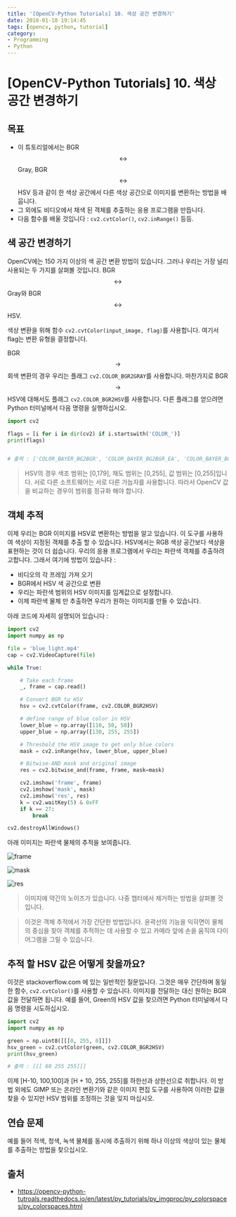 ```yaml
---
title: '[OpenCV-Python Tutorials] 10. 색상 공간 변경하기'
date: 2018-01-10 19:14:45
tags: [opencv, python, tutorial]
category:
- Programming
- Python
---
```


# [OpenCV-Python Tutorials] 10. 색상 공간 변경하기

## 목표

- 이 튜토리얼에서는 BGR $$\leftrightarrow$$ Gray, BGR $$\leftrightarrow$$ HSV 등과 같이 한 색상 공간에서 다른 색상 공간으로 이미지를 변환하는 방법을 배웁니다.
- 그 외에도 비디오에서 채색 된 객체를 추출하는 응용 프로그램을 만듭니다.
- 다음 함수를 배울 것입니다 : `cv2.cvtColor()`, `cv2.inRange()` 등등.

## 색 공간 변경하기

OpenCV에는 150 가지 이상의 색 공간 변환 방법이 있습니다. 그러나 우리는 가장 널리 사용되는 두 가지를 살펴볼 것입니다. BGR $$\leftrightarrow$$ Gray와 BGR $$\leftrightarrow$$ HSV.

색상 변환을 위해 함수 `cv2.cvtColor(input_image, flag)`를 사용합니다. 여기서 flag는 변환 유형을 결정합니다.

BGR $$\rightarrow$$ 회색 변환의 경우 우리는 플래그 `cv2.COLOR_BGR2GRAY`를 사용합니다. 마찬가지로 BGR $$\rightarrow$$ HSV에 대해서도 플래그 `cv2.COLOR_BGR2HSV`를 사용합니다. 다른 플래그를 얻으려면 Python 터미널에서 다음 명령을 실행하십시오.

```python
import cv2

flags = [i for i in dir(cv2) if i.startswith('COLOR_')]
print(flags)


# 출력 : ['COLOR_BAYER_BG2BGR', 'COLOR_BAYER_BG2BGR_EA', 'COLOR_BAYER_BG2BGR_VNG', 'COLOR_BAYER_BG2GRAY', 'COLOR_BAYER_BG2RGB', 'COLOR_BAYER_BG2RGB_EA', 'COLOR_BAYER_BG2RGB_VNG', 'COLOR_BAYER_GB2BGR', 'COLOR_BAYER_GB2BGR_EA', 'COLOR_BAYER_GB2BGR_VNG', 'COLOR_BAYER_GB2GRAY', 'COLOR_BAYER_GB2RGB', 'COLOR_BAYER_GB2RGB_EA', 'COLOR_BAYER_GB2RGB_VNG', 'COLOR_BAYER_GR2BGR', 'COLOR_BAYER_GR2BGR_EA', 'COLOR_BAYER_GR2BGR_VNG', 'COLOR_BAYER_GR2GRAY', 'COLOR_BAYER_GR2RGB', 'COLOR_BAYER_GR2RGB_EA', 'COLOR_BAYER_GR2RGB_VNG', 'COLOR_BAYER_RG2BGR', 'COLOR_BAYER_RG2BGR_EA', 'COLOR_BAYER_RG2BGR_VNG', 'COLOR_BAYER_RG2GRAY', 'COLOR_BAYER_RG2RGB', 'COLOR_BAYER_RG2RGB_EA', 'COLOR_BAYER_RG2RGB_VNG', 'COLOR_BGR2BGR555', 'COLOR_BGR2BGR565', 'COLOR_BGR2BGRA', 'COLOR_BGR2GRAY', 'COLOR_BGR2HLS', 'COLOR_BGR2HLS_FULL', 'COLOR_BGR2HSV', 'COLOR_BGR2HSV_FULL', 'COLOR_BGR2LAB', 'COLOR_BGR2LUV', 'COLOR_BGR2Lab', 'COLOR_BGR2Luv', 'COLOR_BGR2RGB', 'COLOR_BGR2RGBA', 'COLOR_BGR2XYZ', 'COLOR_BGR2YCR_CB', 'COLOR_BGR2YCrCb', 'COLOR_BGR2YUV', 'COLOR_BGR2YUV_I420', 'COLOR_BGR2YUV_IYUV', 'COLOR_BGR2YUV_YV12', 'COLOR_BGR5552BGR', 'COLOR_BGR5552BGRA', 'COLOR_BGR5552GRAY', 'COLOR_BGR5552RGB', 'COLOR_BGR5552RGBA', 'COLOR_BGR5652BGR', 'COLOR_BGR5652BGRA', 'COLOR_BGR5652GRAY', 'COLOR_BGR5652RGB', 'COLOR_BGR5652RGBA', 'COLOR_BGRA2BGR', 'COLOR_BGRA2BGR555', 'COLOR_BGRA2BGR565', 'COLOR_BGRA2GRAY', 'COLOR_BGRA2RGB', 'COLOR_BGRA2RGBA', 'COLOR_BGRA2YUV_I420', 'COLOR_BGRA2YUV_IYUV', 'COLOR_BGRA2YUV_YV12', 'COLOR_BayerBG2BGR', 'COLOR_BayerBG2BGR_EA', 'COLOR_BayerBG2BGR_VNG', 'COLOR_BayerBG2GRAY', 'COLOR_BayerBG2RGB', 'COLOR_BayerBG2RGB_EA', 'COLOR_BayerBG2RGB_VNG', 'COLOR_BayerGB2BGR', 'COLOR_BayerGB2BGR_EA', 'COLOR_BayerGB2BGR_VNG', 'COLOR_BayerGB2GRAY', 'COLOR_BayerGB2RGB', 'COLOR_BayerGB2RGB_EA', 'COLOR_BayerGB2RGB_VNG', 'COLOR_BayerGR2BGR', 'COLOR_BayerGR2BGR_EA', 'COLOR_BayerGR2BGR_VNG', 'COLOR_BayerGR2GRAY', 'COLOR_BayerGR2RGB', 'COLOR_BayerGR2RGB_EA', 'COLOR_BayerGR2RGB_VNG', 'COLOR_BayerRG2BGR', 'COLOR_BayerRG2BGR_EA', 'COLOR_BayerRG2BGR_VNG', 'COLOR_BayerRG2GRAY', 'COLOR_BayerRG2RGB', 'COLOR_BayerRG2RGB_EA', 'COLOR_BayerRG2RGB_VNG', 'COLOR_COLORCVT_MAX', 'COLOR_GRAY2BGR', 'COLOR_GRAY2BGR555', 'COLOR_GRAY2BGR565', 'COLOR_GRAY2BGRA', 'COLOR_GRAY2RGB', 'COLOR_GRAY2RGBA', 'COLOR_HLS2BGR', 'COLOR_HLS2BGR_FULL', 'COLOR_HLS2RGB', 'COLOR_HLS2RGB_FULL', 'COLOR_HSV2BGR', 'COLOR_HSV2BGR_FULL', 'COLOR_HSV2RGB', 'COLOR_HSV2RGB_FULL', 'COLOR_LAB2BGR', 'COLOR_LAB2LBGR', 'COLOR_LAB2LRGB', 'COLOR_LAB2RGB', 'COLOR_LBGR2LAB', 'COLOR_LBGR2LUV', 'COLOR_LBGR2Lab', 'COLOR_LBGR2Luv', 'COLOR_LRGB2LAB', 'COLOR_LRGB2LUV', 'COLOR_LRGB2Lab', 'COLOR_LRGB2Luv', 'COLOR_LUV2BGR', 'COLOR_LUV2LBGR', 'COLOR_LUV2LRGB', 'COLOR_LUV2RGB', 'COLOR_Lab2BGR', 'COLOR_Lab2LBGR', 'COLOR_Lab2LRGB', 'COLOR_Lab2RGB', 'COLOR_Luv2BGR', 'COLOR_Luv2LBGR', 'COLOR_Luv2LRGB', 'COLOR_Luv2RGB', 'COLOR_M_RGBA2RGBA', 'COLOR_RGB2BGR', 'COLOR_RGB2BGR555', 'COLOR_RGB2BGR565', 'COLOR_RGB2BGRA', 'COLOR_RGB2GRAY', 'COLOR_RGB2HLS', 'COLOR_RGB2HLS_FULL', 'COLOR_RGB2HSV', 'COLOR_RGB2HSV_FULL', 'COLOR_RGB2LAB', 'COLOR_RGB2LUV', 'COLOR_RGB2Lab', 'COLOR_RGB2Luv', 'COLOR_RGB2RGBA', 'COLOR_RGB2XYZ', 'COLOR_RGB2YCR_CB', 'COLOR_RGB2YCrCb', 'COLOR_RGB2YUV', 'COLOR_RGB2YUV_I420', 'COLOR_RGB2YUV_IYUV', 'COLOR_RGB2YUV_YV12', 'COLOR_RGBA2BGR', 'COLOR_RGBA2BGR555', 'COLOR_RGBA2BGR565', 'COLOR_RGBA2BGRA', 'COLOR_RGBA2GRAY', 'COLOR_RGBA2M_RGBA', 'COLOR_RGBA2RGB', 'COLOR_RGBA2YUV_I420', 'COLOR_RGBA2YUV_IYUV', 'COLOR_RGBA2YUV_YV12', 'COLOR_RGBA2mRGBA', 'COLOR_XYZ2BGR', 'COLOR_XYZ2RGB', 'COLOR_YCR_CB2BGR', 'COLOR_YCR_CB2RGB', 'COLOR_YCrCb2BGR', 'COLOR_YCrCb2RGB', 'COLOR_YUV2BGR', 'COLOR_YUV2BGRA_I420', 'COLOR_YUV2BGRA_IYUV', 'COLOR_YUV2BGRA_NV12', 'COLOR_YUV2BGRA_NV21', 'COLOR_YUV2BGRA_UYNV', 'COLOR_YUV2BGRA_UYVY', 'COLOR_YUV2BGRA_Y422', 'COLOR_YUV2BGRA_YUNV', 'COLOR_YUV2BGRA_YUY2', 'COLOR_YUV2BGRA_YUYV', 'COLOR_YUV2BGRA_YV12', 'COLOR_YUV2BGRA_YVYU', 'COLOR_YUV2BGR_I420', 'COLOR_YUV2BGR_IYUV', 'COLOR_YUV2BGR_NV12', 'COLOR_YUV2BGR_NV21', 'COLOR_YUV2BGR_UYNV', 'COLOR_YUV2BGR_UYVY', 'COLOR_YUV2BGR_Y422', 'COLOR_YUV2BGR_YUNV', 'COLOR_YUV2BGR_YUY2', 'COLOR_YUV2BGR_YUYV', 'COLOR_YUV2BGR_YV12', 'COLOR_YUV2BGR_YVYU', 'COLOR_YUV2GRAY_420', 'COLOR_YUV2GRAY_I420', 'COLOR_YUV2GRAY_IYUV', 'COLOR_YUV2GRAY_NV12', 'COLOR_YUV2GRAY_NV21', 'COLOR_YUV2GRAY_UYNV', 'COLOR_YUV2GRAY_UYVY', 'COLOR_YUV2GRAY_Y422', 'COLOR_YUV2GRAY_YUNV', 'COLOR_YUV2GRAY_YUY2', 'COLOR_YUV2GRAY_YUYV', 'COLOR_YUV2GRAY_YV12', 'COLOR_YUV2GRAY_YVYU', 'COLOR_YUV2RGB', 'COLOR_YUV2RGBA_I420', 'COLOR_YUV2RGBA_IYUV', 'COLOR_YUV2RGBA_NV12', 'COLOR_YUV2RGBA_NV21', 'COLOR_YUV2RGBA_UYNV', 'COLOR_YUV2RGBA_UYVY', 'COLOR_YUV2RGBA_Y422', 'COLOR_YUV2RGBA_YUNV', 'COLOR_YUV2RGBA_YUY2', 'COLOR_YUV2RGBA_YUYV', 'COLOR_YUV2RGBA_YV12', 'COLOR_YUV2RGBA_YVYU', 'COLOR_YUV2RGB_I420', 'COLOR_YUV2RGB_IYUV', 'COLOR_YUV2RGB_NV12', 'COLOR_YUV2RGB_NV21', 'COLOR_YUV2RGB_UYNV', 'COLOR_YUV2RGB_UYVY', 'COLOR_YUV2RGB_Y422', 'COLOR_YUV2RGB_YUNV', 'COLOR_YUV2RGB_YUY2', 'COLOR_YUV2RGB_YUYV', 'COLOR_YUV2RGB_YV12', 'COLOR_YUV2RGB_YVYU', 'COLOR_YUV420P2BGR', 'COLOR_YUV420P2BGRA', 'COLOR_YUV420P2GRAY', 'COLOR_YUV420P2RGB', 'COLOR_YUV420P2RGBA', 'COLOR_YUV420SP2BGR', 'COLOR_YUV420SP2BGRA', 'COLOR_YUV420SP2GRAY', 'COLOR_YUV420SP2RGB', 'COLOR_YUV420SP2RGBA', 'COLOR_YUV420p2BGR', 'COLOR_YUV420p2BGRA', 'COLOR_YUV420p2GRAY', 'COLOR_YUV420p2RGB', 'COLOR_YUV420p2RGBA', 'COLOR_YUV420sp2BGR', 'COLOR_YUV420sp2BGRA', 'COLOR_YUV420sp2GRAY', 'COLOR_YUV420sp2RGB', 'COLOR_YUV420sp2RGBA', 'COLOR_mRGBA2RGBA']
```


> HSV의 경우 색조 범위는 [0,179], 채도 범위는 [0,255], 값 범위는 [0,255]입니다. 서로 다른 소프트웨어는 서로 다른 가늠자를 사용합니다. 따라서 OpenCV 값을 비교하는 경우이 범위를 정규화 해야 합니다.

## 객체 추적

이제 우리는 BGR 이미지를 HSV로 변환하는 방법을 알고 있습니다. 이 도구를 사용하여 색상이 지정된 객체를 추출 할 수 있습니다. HSV에서는 RGB 색상 공간보다 색상을 표현하는 것이 더 쉽습니다. 우리의 응용 프로그램에서 우리는 파란색 객체를 추출하려고합니다. 그래서 여기에 방법이 있습니다 :

- 비디오의 각 프레임 가져 오기
- BGR에서 HSV 색 공간으로 변환
- 우리는 파란색 범위의 HSV 이미지를 임계값으로 설정합니다.
- 이제 파란색 물체 만 추출하면 우리가 원하는 이미지를 만들 수 있습니다.

아래 코드에 자세히 설명되어 있습니다 :

```python
import cv2
import numpy as np

file = 'blue_light.mp4'
cap = cv2.VideoCapture(file)

while True:

    # Take each frame
    _, frame = cap.read()

    # Convert BGR to HSV
    hsv = cv2.cvtColor(frame, cv2.COLOR_BGR2HSV)

    # define range of blue color in HSV
    lower_blue = np.array([110, 50, 50])
    upper_blue = np.array([130, 255, 255])

    # Threshold the HSV image to get only blue colors
    mask = cv2.inRange(hsv, lower_blue, upper_blue)

    # Bitwise-AND mask and original image
    res = cv2.bitwise_and(frame, frame, mask=mask)

    cv2.imshow('frame', frame)
    cv2.imshow('mask', mask)
    cv2.imshow('res', res)
    k = cv2.waitKey(5) & 0xFF
    if k == 27:
        break

cv2.destroyAllWindows()

```

아래 이미지는 파란색 물체의 추적을 보여줍니다.

![frame](https://goo.gl/Vaf8aX)

![mask](https://goo.gl/F1M69T)

![res](https://goo.gl/pGmi87)

> 이미지에 약간의 노이즈가 있습니다. 나중 챕터에서 제거하는 방법을 살펴볼 것입니다.

> 이것은 객체 추적에서 가장 간단한 방법입니다. 윤곽선의 기능을 익히면이 물체의 중심을 찾아 객체를 추적하는 데 사용할 수 있고 카메라 앞에 손을 움직여 다이어그램을 그릴 수 있습니다.


## 추적 할 HSV 값은 어떻게 찾을까요?

이것은 stackoverflow.com 에 있는 일반적인 질문입니다. 그것은 매우 간단하며 동일한 함수, `cv2.cvtColor()`를 사용할 수 있습니다. 이미지를 전달하는 대신 원하는 BGR 값을 전달하면 됩니다. 예를 들어, Green의 HSV 값을 찾으려면 Python 터미널에서 다음 명령을 시도하십시오.

```python
import cv2
import numpy as np

green = np.uint8([[[0, 255, 0]]])
hsv_green = cv2.cvtColor(green, cv2.COLOR_BGR2HSV)
print(hsv_green)

# 출력 : [[[ 60 255 255]]]
```

이제 [H-10, 100,100]과 [H + 10, 255, 255]를 하한선과 상한선으로 취합니다. 이 방법 외에도 GIMP 또는 온라인 변환기와 같은 이미지 편집 도구를 사용하여 이러한 값을 찾을 수 있지만 HSV 범위를 조정하는 것을 잊지 마십시오.

## 연습 문제

예를 들어 적색, 청색, 녹색 물체를 동시에 추출하기 위해 하나 이상의 색상이 있는 물체를 추출하는 방법을 찾으십시오.


## 출처

- https://opencv-python-tutroals.readthedocs.io/en/latest/py_tutorials/py_imgproc/py_colorspaces/py_colorspaces.html

<script src="https://gist.github.com/jacegem/60ce233cf6adaa7a385233e1f164ed13.js"></script>


















